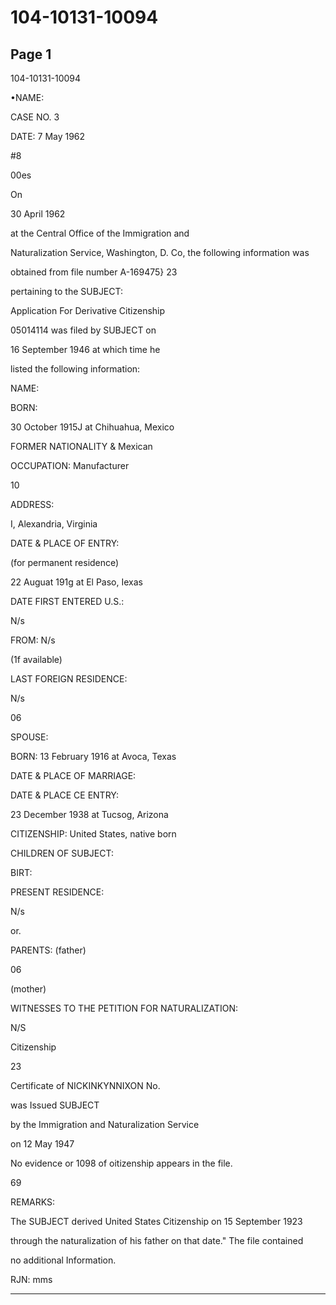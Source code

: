 # 104-10131-10094

## Page 1

104-10131-10094

•NAME:

CASE NO. 3

DATE: 7 May 1962

#8

00es

On

30 April 1962

at the Central Office of the Immigration and

Naturalization Service, Washington, D. Co, the following information was

obtained from file number A-169475} 23

pertaining to the SUBJECT:

Application For Derivative Citizenship

05014114 was filed by SUBJECT on

16 September 1946 at which time he

listed the following information:

NAME:

BORN:

30 October 1915J at Chihuahua, Mexico

FORMER NATIONALITY & Mexican

OCCUPATION: Manufacturer

10

ADDRESS:

I, Alexandria, Virginia

DATE & PLACE OF ENTRY:

(for permanent residence)

22 Auguat 191g at El Paso, Iexas

DATE FIRST ENTERED U.S.:

N/s

FROM: N/s

(1f available)

LAST FOREIGN RESIDENCE:

N/s

06

SPOUSE:

BORN: 13 February 1916 at Avoca, Texas

DATE & PLACE OF MARRIAGE:

DATE & PLACE CE ENTRY:

23 December 1938 at Tucsog, Arizona

CITIZENSHIP: United States, native born

CHILDREN OF SUBJECT:

BIRT:

PRESENT RESIDENCE:

N/s

or.

PARENTS: (father)

06

(mother)

WITNESSES TO THE PETITION FOR NATURALIZATION:

N/S

Citizenship

23

Certificate of NICKINKYNNIXON No.

was Issued SUBJECT

by the Immigration and Naturalization Service

on 12 May 1947

No evidence or 1098 of oitizenship appears in the file.

69

REMARKS:

The SUBJECT derived United States Citizenship on 15 September 1923

through the naturalization of his father on that date." The file contained

no additional Information.

RJN: mms

---

